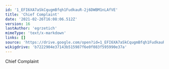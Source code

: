 ```yaml
---
id: '1_EFI6XA7aSkCqugmBfqh1FudkauR-2j6DWBM1nLAfVE'
title: 'Chief Complaint'
date: '2021-02-26T16:08:06.512Z'
version: 16
lastAuthor: 'egrzetich'
mimeType: 'text/x-markdown'
links: []
source: 'https://drive.google.com/open?id=1_EFI6XA7aSkCqugmBfqh1FudkauR-2j6DWBM1nLAfVE'
wikigdrive: 'b7222904e37143b515987f6e0f083f595990e37a'
---
```

Chief Complaint
